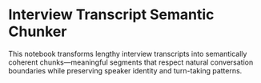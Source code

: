 # Interview Transcript Semantic Chunker
This notebook transforms lengthy interview transcripts into semantically coherent chunks—meaningful segments that respect natural conversation boundaries while preserving speaker identity and turn-taking patterns.
